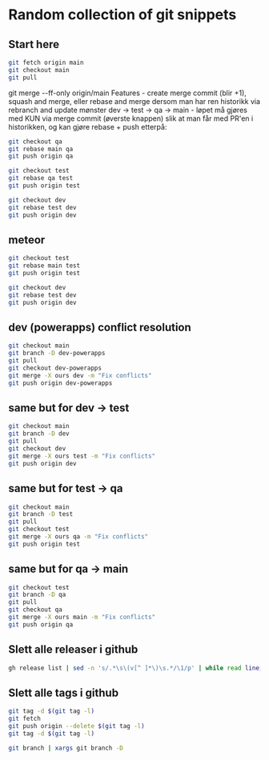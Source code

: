 # Random collection of git snippets

## Start here

```bash
git fetch origin main
git checkout main
git pull
```

git merge --ff-only origin/main
Features - create merge commit (blir +1), squash and merge, eller rebase and merge dersom man har ren historikk via rebranch and update mønster
dev -> test -> qa -> main - løpet må gjøres med KUN via merge commit (øverste knappen) slik at man får med PR'en i historikken, og kan gjøre rebase + push etterpå:

```bash
git checkout qa
git rebase main qa
git push origin qa

git checkout test
git rebase qa test
git push origin test

git checkout dev
git rebase test dev
git push origin dev
```

## meteor

```bash
git checkout test
git rebase main test
git push origin test

git checkout dev
git rebase test dev
git push origin dev
```

## dev (powerapps) conflict resolution

```bash
git checkout main
git branch -D dev-powerapps
git pull
git checkout dev-powerapps
git merge -X ours dev -m "Fix conflicts"
git push origin dev-powerapps
```

## same but for dev -> test

```bash
git checkout main
git branch -D dev
git pull
git checkout dev
git merge -X ours test -m "Fix conflicts"
git push origin dev
```

## same but for test -> qa

```bash
git checkout main
git branch -D test
git pull
git checkout test
git merge -X ours qa -m "Fix conflicts"
git push origin test
```

## same but for qa -> main

```bash
git checkout test
git branch -D qa
git pull
git checkout qa
git merge -X ours main -m "Fix conflicts"
git push origin qa
```

## Slett alle releaser i github

```bash
gh release list | sed -n 's/.*\s\(v[^ ]*\)\s.*/\1/p' | while read line; do gh release delete -y $line; done
```

## Slett alle tags i github

```bash
git tag -d $(git tag -l)
git fetch
git push origin --delete $(git tag -l)
git tag -d $(git tag -l)
```

```bash
git branch | xargs git branch -D
```
